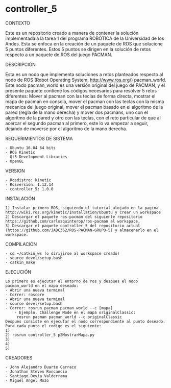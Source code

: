 # controller_5

CONTEXTO

Este es un repositorio creado a manera de contener la solución implementada a la tarea 1 del programa ROBÓTICA de la Universidad de los Andes. Esta se enfoca en la creación de un paquete de ROS que solucione 5 puntos diferentes. Estos 5 puntos se dirigen en la solución de retos respecto a un paquete de ROS del juego PACMAN.

DESCRIPCIÓN

Esta es un nodo que implementa soluciones a retos planteados respecto al nodo de ROS (Robot Operating System, http://www.ros.org/) pacman_world. Este nodo pacman_world es una versión original del juego de PACMAN, y el presente paquete contiene los códigos necesarios para resolver 5 retos diferentes: Mover al pacman con las teclas de forma directa, mostrar el mapa de pacman en consola, mover el pacman con las teclas con la misma mecanica del juego original, mover el pacman basado en el algoritmo de la pared (regla de la mano derecha) y mover dos pacmans, uno con el algoritmo de la pared y otro con las teclas, con el reto particular de que al acercar el segundo pacman al primero, este lo va empezar a seguir, dejando de moverse por el algoritmo de la mano derecha.

REQUERIMIENTOS DE SISTEMA

	- Ubuntu 16.04 64 bits
	- ROS Kinetic
	- Qt5 Development Libraries
	- OpenGL

VERSION

	- Rosdistro: kinetic
	- Rosversion: 1.12.14
	- controller_5: 1.0.0

INSTALACIÓN

	1) Instalar primero ROS, siguiendo el tutorial alojado en la pagina http://wiki.ros.org/kinetic/Installation/Ubuntu y crear un workspace
	2) Descargar el paquete ros-pacman del siguiente repositorio https://github.com/carlosquinterop/ros-pacman al workspace.
	3) Descargar el paquete controller_5 del repositorio actual (https://github.com/JADC362/ROS-PACMAN-GRUPO-5) y almacenarlo en el workspace. 
				
COMPILACIÓN

	- cd ~/catkin_ws (o dirijirse al workspace creado)
	- source devel/setup.bash
	- catkin_make
EJECUCIÓN

	Lo primero es ejecutar el entorno de ros y despues el nodo pacman_world en el mapa deseado:
	- Abrir una nueva terminal
	- Correr: roscore
	- Abrir una nueva terminal
	- source devel/setup.bash
	- Correr: rosrun pacman pacman_world --c [mapa]           		 
		- Ejemplo. Challenge Mode en el mapa originalClassic:
		 rosrun pacman pacman_world --c originalClassic
	Despues consiste en ejecutar el nodo correspondiente al punto deseado. Para cada punto el codigo es el siguiente:
	1)
	2) rosrun controller_5 p2MostrarMapa.py
	3)
	4)
	5)
	
CREADORES

	- John Alejandro Duarte Carraco
	- Jonathan Steven Roncancio
	- Santiago Devia Valderrama
	- Miguel Angel Mozo
